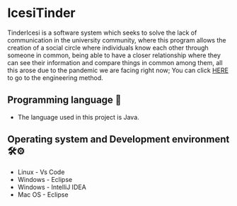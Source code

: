 # IcesiTinder

TinderIcesi is a software system which seeks to solve the lack of communication in the university community, where this program allows the creation of a social circle where individuals know each other through someone in common, being able to have a closer relationship where they can see their information and compare things in common among them, all this arose due to the pandemic we are facing right now; You can click [HERE](https://github.com/Dannasofiagarcia/IcesiTinder/tree/main/docs) to go to the engineering method.

## Programming language 🔧
- The language used in this project is Java. 

## Operating system and Development environment 🛠️⚙️
- Linux - Vs Code
- Windows - Eclipse
- Windows - IntelliJ IDEA
- Mac OS - Eclipse

